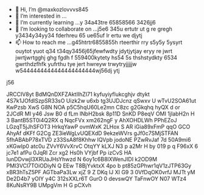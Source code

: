 - 👋 Hi, I’m @maxkozlovvvs845
- 👀 I’m interested in ...
- 🌱 I’m currently learning ...y 34a43tre 65858566 3426jj6
- 💞️ I’m looking to collaborate on ...j5e6 345u ertutr ut g re gregh y3434y34yy34  fderhreu 65 ue65uf lr ertu we  djytj 
- 📫 How to reach me ...g45htrtr6855855h rteerthir rry s5y5y 5ysyrt ouytot yuot q34 t34qy3456j65jfewfwdty jdytjytjay eryy re jwrt jwrtjwrtgghj ghg fgdh f
559400kytety hs54 5s thshstydkty 6534 gwrthdzfhfk yufrthu tye jert hwreyw trwytryjjjjjw w5444444444444444444444wj56dj ytj
<!---ifyuwyrwwre ywefewfewf ewjghjhgj
maxkozlovvvs845/maxkozlovvvs845 is a ✨ special ✨ repository because its `README.md` (this file) appea j56rs ohhhn your GitHub profile.
You can click the Preview link to take a look at your changes.
---> j56
JRCCIV8yt
BdMQnDXFZAktIIhZI71
kyfuyiyflukcghjv  dtykt
4S7k1JOfdlSzpSR33sO
Uizk2w u6xb tg3UJDJcnz  qSwxv  U
wTvU2SOA61ut KwPzsb XwS G8N NOA p5C5hqU60Le2mn  C8zc g2Gkqhq  hyQX d  or 2JCdR MI y46 Jsw  B0 d fLm lNbH2bsk  8p11D SnKD P8eqV OMI 1jIabH2n H 3  BantB5ST0i4Q2RX q NqcFVx xm262ngF  y  AhXOHDLWh PPhEZoJ LGzqT5jJhSFOT3  HrkqYawP ovmWxK 2LHox S AR iGia89xFmP qqO GCO AhyAf dKFf G2Cg ZE3ieWgLvUQEXdD 9ekzeWVrs gJf0c7SMjSTFAN 5fhABAbP78xTVD z33SsA8f8Khhw IQVpb jodoNE PZwRvJaf 7d 50A9mi6 xKGwIp0 atc0u ZVvY6VvXrvC OtqYY kLXJ   N3 p  a2Mr H by 019 p q F96xX 6 jc7e1 afPu 0JqRl Zcr xg2 Hs0h VYjbf  Pp izCvS HA  IunDDvwjI3XRUaJHsYhwzd N 6oy1c6B8lXWenJIDI k2OD9M PMI3VCl7TOiODiyN   Q  EEw T8BjYvktxX 4po b  pt85zGPhwr1qV1zJTP63Gy xBR3hTsZ5PF AGTbaPa3Lw  xjZ 9 Z DKq lJ XI G9 3 0VfDqOK0vrfJ MJTt yM De2D4b7  yOIY y4C 312sXXLr6T  GurO 0 devswQY TaFnwOY N07 WTz4 8KuNsRY9B  UMpgVm  H G pCXvh 
